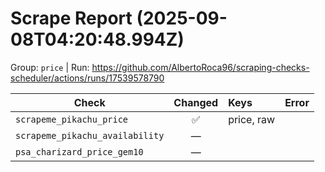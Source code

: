 # Scrape Report (2025-09-08T04:20:48.994Z)

Group: `price`  |  Run: https://github.com/AlbertoRoca96/scraping-checks-scheduler/actions/runs/17539578790

| Check | Changed | Keys | Error |
|---|:---:|:--|:--|
| `scrapeme_pikachu_price` | ✅ | price, raw |  |
| `scrapeme_pikachu_availability` | — |  |  |
| `psa_charizard_price_gem10` | — |  |  |
